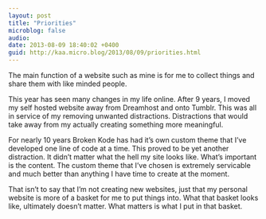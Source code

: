 ```yaml
---
layout: post
title: "Priorities"
microblog: false
audio: 
date: 2013-08-09 18:40:02 +0400
guid: http://kaa.micro.blog/2013/08/09/priorities.html
---
```

<p>The main function of a website such as mine is for me to collect things and share them with like minded people.</p>

<p>This year has seen many changes in my life online. After 9 years, I moved my self hosted website away from Dreamhost and onto Tumblr. This was all in service of my removing unwanted distractions. Distractions that would take away from my actually creating something more meaningful.</p>

<p>For nearly 10 years Broken Kode has had it&rsquo;s own custom theme that I&rsquo;ve developed one line of code at a time. This proved to be yet another distraction. It didn&rsquo;t matter what the hell my site looks like. What&rsquo;s important is the content. The custom theme that I&rsquo;ve chosen is extremely servicable and much better than anything I have time to create at the moment.</p>

<p>That isn&rsquo;t to say that I&rsquo;m not creating new websites, just that my personal website is more of a basket for me to put things into. What that basket looks like, ultimately doesn&rsquo;t matter. What matters is what I put in that basket.</p>
